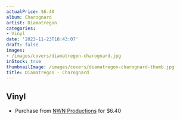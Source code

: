 ```yaml
---
actualPrice: $6.40
album: Charognard
artist: Diamatregon
categories:
- Vinyl
date: '2023-11-23T18:43:07'
draft: false
images:
- /images/covers/diamatregon-charognard.jpg
inStock: true
thumbnailImage: /images/covers/diamatregon-charognard-thumb.jpg
title: Diamatregon - Charognard
---
```


## Vinyl
* Purchase from [NWN Productions](http://shop.nwnprod.com/index.php?route=product/product&path=76&product_id=34231&sort=pd.name&order=ASC) for $6.40

